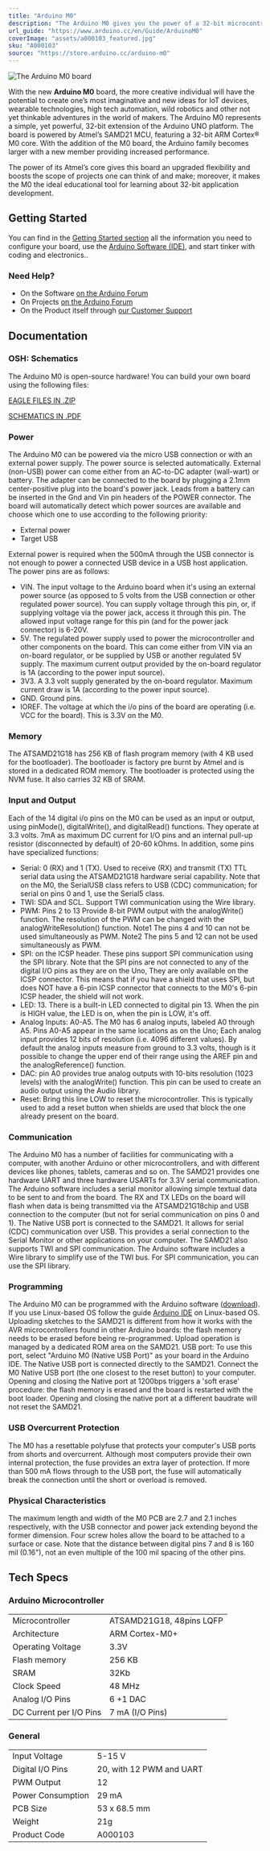 ```yaml
---
title: "Arduino M0"
description: "The Arduino M0 gives you the power of a 32-bit microcontroller."
url_guide: "https://www.arduino.cc/en/Guide/ArduinoM0"
coverImage: "assets/a000103_featured.jpg"
sku: "A000103"
source: "https://store.arduino.cc/arduino-m0"
---
```


![The Arduino M0 board](./assets/a000103_front.jpg)

With the new **Arduino M0** board, the more creative individual will have the potential to create one’s most imaginative and new ideas for IoT devices, wearable technologies, high tech automation, wild robotics and other not yet thinkable adventures in the world of makers. The Arduino M0 represents a simple, yet powerful, 32-bit extension of the Arduino UNO platform. The board is powered by Atmel’s SAMD21 MCU, featuring a 32-bit ARM Cortex® M0 core. With the addition of the M0 board, the Arduino family becomes larger with a new member providing increased performance.

The power of its Atmel’s core gives this board an upgraded flexibility and boosts the scope of projects one can think of and make; moreover, it makes the M0 the ideal educational tool for learning about 32-bit application development.

## Getting Started

You can find in the [Getting Started section](https://www.arduino.cc/en/Guide/HomePage) all the information you need to configure your board, use the [Arduino Software (IDE)](https://www.arduino.cc/en/Main/Software), and start tinker with coding and electronics..

### Need Help?

* On the Software [on the Arduino Forum](https://forum.arduino.cc/index.php?board=63.0)
* On Projects [on the Arduino Forum](https://forum.arduino.cc/index.php?board=3.0)
* On the Product itself through [our Customer Support](https://support.arduino.cc/hc)

## Documentation

### OSH: Schematics

The Arduino M0 is open-source hardware! You can build your own board using the following files:

[EAGLE FILES IN .ZIP](https://www.arduino.cc/en/uploads/Main/arduino-M0-reference-design.zip) 

[SCHEMATICS IN .PDF](https://www.arduino.cc/en/uploads/Main/arduino-M0-schematic.pdf)

### Power

The Arduino M0 can be powered via the micro USB connection or with an external power supply. The power source is selected automatically. External (non-USB) power can come either from an AC-to-DC adapter (wall-wart) or battery. The adapter can be connected to the board by plugging a 2.1mm center-positive plug into the board's power jack. Leads from a battery can be inserted in the Gnd and Vin pin headers of the POWER connector. The board will automatically detect which power sources are available and choose which one to use according to the following priority:

* External power
* Target USB

External power is required when the 500mA through the USB connector is not enough to power a connected USB device in a USB host application. The power pins are as follows:

* VIN. The input voltage to the Arduino board when it's using an external power source (as opposed to 5 volts from the USB connection or other regulated power source). You can supply voltage through this pin, or, if supplying voltage via the power jack, access it through this pin. The allowed input voltage range for this pin (and for the power jack connector) is 6-20V.
* 5V. The regulated power supply used to power the microcontroller and other components on the board. This can come either from VIN via an on-board regulator, or be supplied by USB or another regulated 5V supply. The maximum current output provided by the on-board regulator is 1A (according to the power input source).
* 3V3\. A 3.3 volt supply generated by the on-board regulator. Maximum current draw is 1A (according to the power input source).
* GND. Ground pins.
* IOREF. The voltage at which the i/o pins of the board are operating (i.e. VCC for the board). This is 3.3V on the M0.

### Memory

The ATSAMD21G18 has 256 KB of flash program memory (with 4 KB used for the bootloader). The bootloader is factory pre burnt by Atmel and is stored in a dedicated ROM memory. The bootloader is protected using the NVM fuse. It also carries 32 KB of SRAM.

### Input and Output

Each of the 14 digital i/o pins on the M0 can be used as an input or output, using pinMode(), digitalWrite(), and digitalRead() functions. They operate at 3.3 volts. 7mA as maximum DC current for I/O pins and an internal pull-up resistor (disconnected by default) of 20-60 kOhms. In addition, some pins have specialized functions:

* Serial: 0 (RX) and 1 (TX). Used to receive (RX) and transmit (TX) TTL serial data using the ATSAMD21G18 hardware serial capability. Note that on the M0, the SerialUSB class refers to USB (CDC) communication; for serial on pins 0 and 1, use the Serial5 class.
* TWI: SDA and SCL. Support TWI communication using the Wire library.
* PWM: Pins 2 to 13 Provide 8-bit PWM output with the analogWrite() function. The resolution of the PWM can be changed with the analogWriteResolution() function. Note1 The pins 4 and 10 can not be used simultaneously as PWM. Note2 The pins 5 and 12 can not be used simultaneously as PWM.
* SPI: on the ICSP header. These pins support SPI communication using the SPI library. Note that the SPI pins are not connected to any of the digital I/O pins as they are on the Uno, They are only available on the ICSP connector. This means that if you have a shield that uses SPI, but does NOT have a 6-pin ICSP connector that connects to the M0's 6-pin ICSP header, the shield will not work.
* LED: 13\. There is a built-in LED connected to digital pin 13\. When the pin is HIGH value, the LED is on, when the pin is LOW, it's off.
* Analog Inputs: A0-A5\. The M0 has 6 analog inputs, labeled A0 through A5\. Pins A0-A5 appear in the same locations as on the Uno; Each analog input provides 12 bits of resolution (i.e. 4096 different values). By default the analog inputs measure from ground to 3.3 volts, though is it possible to change the upper end of their range using the AREF pin and the analogReference() function.
* DAC: pin A0 provides true analog outputs with 10-bits resolution (1023 levels) with the analogWrite() function. This pin can be used to create an audio output using the Audio library.
* Reset: Bring this line LOW to reset the microcontroller. This is typically used to add a reset button when shields are used that block the one already present on the board.

### Communication

The Arduino M0 has a number of facilities for communicating with a computer, with another Arduino or other microcontrollers, and with different devices like phones, tablets, cameras and so on. The SAMD21 provides one hardware UART and three hardware USARTs for 3.3V serial communication. The Arduino software includes a serial monitor allowing simple textual data to be sent to and from the board. The RX and TX LEDs on the board will flash when data is being transmitted via the ATSAMD21G18chip and USB connection to the computer (but not for serial communication on pins 0 and 1). The Native USB port is connected to the SAMD21\. It allows for serial (CDC) communication over USB. This provides a serial connection to the Serial Monitor or other applications on your computer. The SAMD21 also supports TWI and SPI communication. The Arduino software includes a Wire library to simplify use of the TWI bus. For SPI communication, you can use the SPI library.

### Programming

The Arduino M0 can be programmed with the Arduino software ([download](https://www.arduino.cc/en/Main/Software)). If you use Linux-based OS follow the guide [Arduino IDE](https://docs.arduino.cc/software/ide-v1/tutorials/Linux) on Linux-based OS. Uploading sketches to the SAMD21 is different from how it works with the AVR microcontrollers found in other Arduino boards: the flash memory needs to be erased before being re-programmed. Upload operation is managed by a dedicated ROM area on the SAMD21\. USB port: To use this port, select "Arduino M0 (Native USB Port)" as your board in the Arduino IDE. The Native USB port is connected directly to the SAMD21\. Connect the M0 Native USB port (the one closest to the reset button) to your computer. Opening and closing the Native port at 1200bps triggers a 'soft erase' procedure: the flash memory is erased and the board is restarted with the boot loader. Opening and closing the native port at a different baudrate will not reset the SAMD21.

### USB Overcurrent Protection

The M0 has a resettable polyfuse that protects your computer's USB ports from shorts and overcurrent. Although most computers provide their own internal protection, the fuse provides an extra layer of protection. If more than 500 mA flows through to the USB port, the fuse will automatically break the connection until the short or overload is removed.

### Physical Characteristics

The maximum length and width of the M0 PCB are 2.7 and 2.1 inches respectively, with the USB connector and power jack extending beyond the former dimension. Four screw holes allow the board to be attached to a surface or case. Note that the distance between digital pins 7 and 8 is 160 mil (0.16"), not an even multiple of the 100 mil spacing of the other pins.

## Tech Specs

### Arduino Microcontroller

|                         |                          |
| ----------------------- | ------------------------ |
| Microcontroller         | ATSAMD21G18, 48pins LQFP |
| Architecture            | ARM Cortex-M0+           |
| Operating Voltage       | 3.3V                     |
| Flash memory            | 256 KB                   |
| SRAM                    | 32Kb                     |
| Clock Speed             | 48 MHz                   |
| Analog I/O Pins         | 6 +1 DAC                 |
| DC Current per I/O Pins | 7 mA (I/O Pins)          |

### General

|                   |                          |
| ----------------- | ------------------------ |
| Input Voltage     | 5-15 V                   |
| Digital I/O Pins  | 20, with 12 PWM and UART |
| PWM Output        | 12                       |
| Power Consumption | 29 mA                    |
| PCB Size          | 53 x 68.5 mm             |
| Weight            | 21g                      |
| Product Code      | A000103                  |